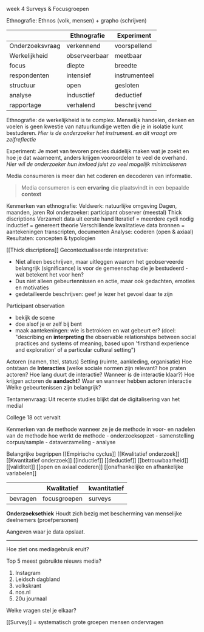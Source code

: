 week 4
Surveys & Focusgroepen


Ethnografie:
Ethnos (volk, mensen) + grapho (schrijven)

|                 | Ethnografie   | Experiment    |
| --------------- | ------------- | ------------- |
| Onderzoeksvraag | verkennend    | voorspellend  | 
| Werkelijkheid   | observeerbaar | meetbaar      |
| focus           | diepte        | breedte       |
| respondenten    | intensief     | instrumenteel |
| structuur       | open          | gesloten      |
| analyse         | indusctief    | deductief     |
| rapportage      | verhalend     | beschrijvend   |

Ethnografie:
de werkelijkheid is te complex. Menselijk handelen, denken en voelen is geen kwestie van natuurkundige wetten die je in isolatie kunt bestuderen.
*Hier is de onderzoeker het instrument. en dit vraagt om zelfreflectie*

Experiment:
Je moet van tevoren precies duidelijk maken wat je zoekt en hoe je dat waarneemt, anders krijgen vooroordelen te veel de overhand.
*Hier wil de onderzoeker hun invloed juist zo veel mogelijk minimaliseren*

Media consumeren is meer dan het coderen en decoderen van informatie.
> Media consumeren is een **ervaring** die plaatsvindt in een bepaalde **context**

Kenmerken van ethnografie: 
	Veldwerk: natuurlijke omgeving
	Dagen, maanden, jaren
	Rol onderzoeker: participant observer (meestal)
	Thick discriptions
	Verzamelt data uit eerste hand
	Iteratief = meerdere cycli nodig
	inductief = genereert theorie
	Verschillende kwalitatieve data
	bronnen = aantekeningen
	transcripten, documenten
	Analyse: coderen (open & axiaal)
	Resultaten: concepten & typologien

[[Thick discriptions]]
Gecontextualiseerde interpretative:
- Niet alleen beschrijven, maar uitleggen waarom het geobserveerde belangrijk (significance) is voor de gemeenschap die je bestudeerd - wat betekent het voor hen?
- Dus niet alleen gebeurtennissen en actie, maar ook gedachten, emoties en motivaties
- gedetailleerde beschrijven: geef je lezer het gevoel daar te zijn

Participant observation
- bekijk de scene 
- doe alsof je er zelf bij bent
- maak aantekeningen: wie is betrokken en wat gebeurt er?
(doel: "describing en **interpreting** the observable relationships between social practices and systems of meaning, based upon 'firsthand experience and exploration' of a particular cultural setting")

Actoren (namen, titel, status)
Setting (ruimte, aankleding, organisatie)
Hoe ontstaan de **Interacties** (welke sociale normen zijn relevant? hoe praten actoren? Hoe lang duurt de interactie? Wanneer is de interactie klaar?)
Hoe krijgen actoren de **aandacht**?
Waar en wanneer hebben actoren interactie
Welke gebeurtenissen zijn belangrijk?

Tentamenvraag:
Uit recente studies blijkt dat de digitalisering van het medial









College 18 oct vervalt

Kenmerken van de methode
wanneer ze je de methode in
voor- en nadelen van de methode
hoe werkt de methode
	- onderzoeksopzet
	- samenstelling corpus/sample
	- dataverzameling
	- analyse

Belangrijke begrippen
	[[Empirische cyclus]]
	[[Kwalitatief onderzoek]]
	[[Kwantitatief onderzoek]]
	[[inductief]]
	[[deductief]]
	[[betrouwbaarheid]]
	[[validiteit]]
	[[open en axiaal coderen]]
	[[onafhankelijke en afhankelijke variabelen]]



|          | Kwalitatief  | kwantitatief |
| -------- | ------------ | ------------ |
| bevragen | focusgroepen | surveys      | 

**Onderzoeksethiek**
Houdt zich bezig met bescherming van menselijke deelnemers (proefpersonen)

Aangeven waar je data opslaat.

---

Hoe ziet ons mediagebruik eruit?

Top 5 meest gebruikte nieuws media?
1. Instagram
2. Leidsch dagbland
3. volkskrant
4. nos.nl
5. 20u journaal

Welke vragen stel je elkaar?


[[Survey]] = systematisch grote groepen mensen ondervragen

